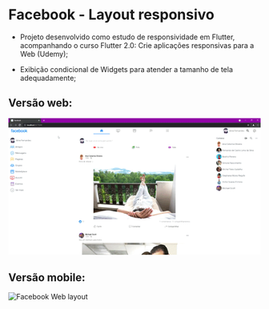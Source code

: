 
# Facebook - Layout responsivo 

- Projeto desenvolvido como estudo de responsividade em Flutter, acompanhando o curso Flutter 2.0: Crie aplicações responsivas para a Web (Udemy);

- Exibição condicional de Widgets para atender a tamanho de tela adequadamente;

## Versão web:
![Facebook Web layout](lib/images/web-layout.gif)

## Versão mobile:

![Facebook Web layout](lib/images/facebook_mobile.gif)